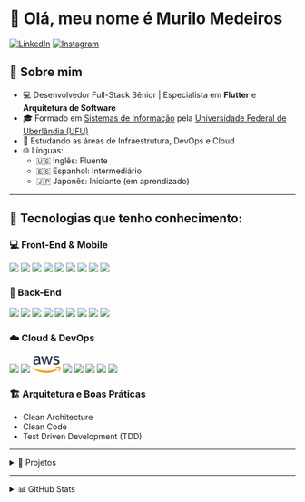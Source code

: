 # 👋 Olá, meu nome é Murilo Medeiros

[![LinkedIn](https://img.shields.io/badge/LinkedIn-3D6098?style=flat&logo=linkedin&labelColor=3D6098)](https://www.linkedin.com/in/murilo-medeiros-07452314a/)
[![Instagram](https://img.shields.io/badge/instagram-%23E4405F.svg?&style=flat&logo=instagram&logoColor=white)](https://www.instagram.com/muthmedeiros)

## 🧠 Sobre mim

- 💻 Desenvolvedor Full-Stack Sênior | Especialista em **Flutter** e **Arquitetura de Software**
- 🎓 Formado em [Sistemas de Informação](http://www.portal.facom.ufu.br/graduacao/sistemas-de-informacao-campus-santa-monica) pela [Universidade Federal de Uberlândia (UFU)](https://ufu.br/)
- 🚀 Estudando as áreas de Infraestrutura, DevOps e Cloud
- 🌐 Línguas:
  - 🇺🇸 Inglês: Fluente
  - 🇪🇸 Espanhol: Intermediário
  - 🇯🇵 Japonês: Iniciante (em aprendizado)

---

## 🚀 Tecnologias que tenho conhecimento:

### 💻 Front-End & Mobile
<a href="https://dart.dev/" title="Dart"><img src="https://cdn.jsdelivr.net/gh/devicons/devicon/icons/dart/dart-original.svg" height="30"/></a>
<a href="https://flutter.dev/" title="Flutter"><img src="https://cdn.jsdelivr.net/gh/devicons/devicon/icons/flutter/flutter-original.svg" height="30"/></a>
<a href="https://developer.mozilla.org/en-US/docs/Web/HTML" title="HTML"><img src="https://cdn.jsdelivr.net/gh/devicons/devicon/icons/html5/html5-original.svg" height="30"/></a>
<a href="https://developer.mozilla.org/en-US/docs/Web/CSS" title="CSS"><img src="https://cdn.jsdelivr.net/gh/devicons/devicon/icons/css3/css3-original.svg" height="30"/></a>
<a href="https://developer.mozilla.org/en-US/docs/Web/JavaScript" title="JavaScript"><img src="https://cdn.jsdelivr.net/gh/devicons/devicon/icons/javascript/javascript-original.svg" height="30"/></a>
<a href="https://www.typescriptlang.org/" title="TypeScript"><img src="https://cdn.jsdelivr.net/gh/devicons/devicon/icons/typescript/typescript-original.svg" height="30"/></a>
<a href="https://angular.io/" title="Angular"><img src="https://cdn.jsdelivr.net/gh/devicons/devicon/icons/angularjs/angularjs-original.svg" height="30"/></a>
<a href="https://react.dev/" title="React"><img src="https://cdn.jsdelivr.net/gh/devicons/devicon/icons/react/react-original.svg" height="30"/></a>
<a href="https://www.php.net/" title="PHP"><img src="https://cdn.jsdelivr.net/gh/devicons/devicon/icons/php/php-original.svg" height="30"/></a>

### 🔗 Back-End
<a href="https://nodejs.org/" title="NodeJS"><img src="https://cdn.jsdelivr.net/gh/devicons/devicon/icons/nodejs/nodejs-original.svg" height="30"/></a>
<a href="https://expressjs.com/" title="ExpressJS"><img src="https://cdn.jsdelivr.net/gh/devicons/devicon/icons/express/express-original.svg" height="30"/></a>
<a href="https://www.typescriptlang.org/" title="TypeScript"><img src="https://cdn.jsdelivr.net/gh/devicons/devicon/icons/typescript/typescript-original.svg" height="30"/></a>
<a href="https://www.mysql.com/" title="MySQL"><img src="https://cdn.jsdelivr.net/gh/devicons/devicon/icons/mysql/mysql-original.svg" height="30"/></a>
<a href="https://www.postgresql.org/" title="PostgreSQL"><img src="https://cdn.jsdelivr.net/gh/devicons/devicon/icons/postgresql/postgresql-original.svg" height="30"/></a>
<a href="https://www.mongodb.com/" title="MongoDB"><img src="https://cdn.jsdelivr.net/gh/devicons/devicon/icons/mongodb/mongodb-original.svg" height="30"/></a>
<a href="https://www.java.com/" title="Java"><img src="https://cdn.jsdelivr.net/gh/devicons/devicon/icons/java/java-original.svg" height="30"/></a>
<a href="https://www.python.org/" title="Python"><img src="https://cdn.jsdelivr.net/gh/devicons/devicon/icons/python/python-original.svg" height="30"/></a>
<a href="https://learn.microsoft.com/pt-br/dotnet/csharp/" title="C#"><img src="https://cdn.jsdelivr.net/gh/devicons/devicon/icons/csharp/csharp-original.svg" height="30"/></a>

### ☁️ Cloud & DevOps
<a href="https://cloud.google.com/" title="Google Cloud"><img src="https://cdn.jsdelivr.net/gh/devicons/devicon/icons/googlecloud/googlecloud-original.svg" height="30"/></a>
<a href="https://firebase.google.com/" title="Firebase"><img src="https://cdn.jsdelivr.net/gh/devicons/devicon/icons/firebase/firebase-plain.svg" height="30"/></a>
<a href="https://aws.amazon.com/" title="AWS"><img src="logos/aws.png" height="30"/></a>
<a href="https://git-scm.com/" title="Git"><img src="https://cdn.jsdelivr.net/gh/devicons/devicon/icons/git/git-original.svg" height="30"/></a>
<a href="https://github.com/" title="GitHub"><img src="https://cdn.jsdelivr.net/gh/devicons/devicon/icons/github/github-original.svg" height="30"/></a>
<a href="https://gitlab.com/" title="GitLab"><img src="https://cdn.jsdelivr.net/gh/devicons/devicon/icons/gitlab/gitlab-original.svg" height="30"/></a>
<a href="https://www.docker.com/" title="Docker"><img src="https://cdn.jsdelivr.net/gh/devicons/devicon/icons/docker/docker-original.svg" height="30"/></a>
<a href="https://www.terraform.io/" title="Terraform"><img src="https://www.vectorlogo.zone/logos/terraformio/terraformio-icon.svg" height="30"/></a>

### 🏗️ Arquitetura e Boas Práticas
- Clean Architecture
- Clean Code
- Test Driven Development (TDD)

---

<details>
  <summary>📂 Projetos</summary>

| Nome do Projeto | Tecnologias | Descrição |
| ---------------- | ------------ | --------- |
| [Tela de Login](https://github.com/muthmedeiros/tela_de_login_com_flutter) | Flutter, MobX, Modular, Firebase | Telas simples de login e registro para aprendizado de Flutter, estado, rotas e Firebase. |
| [DevQuiz](https://github.com/muthmedeiros/NLW05_dev_quiz) | Flutter | Projeto da NLW #05 da Rocketseat. Quiz sobre tecnologias, com contador e reações. |
| [Split.It](https://github.com/muthmedeiros/split.it) | Flutter, MobX, Modular, Firebase | App que divide contas e calcula quanto cada pessoa deve pagar. Projeto do Ignite (Rocketseat). |
| [AlFood](https://github.com/muthmedeiros/alfood-main) | React, TypeScript, SASS, Axios, React Router, MUI | Projeto para aprendizado de requisições no React. |
| [Aluroni Router](https://github.com/muthmedeiros/aluroni-router-aula1.2) | React, TypeScript, React Router, SASS, ESLint | Aprendizado sobre rotas com React. |
| [Loja Virtual Responsiva](https://github.com/muthmedeiros/loja_virtual_responsiva) | Flutter | Tela de loja virtual simulada, focando em responsividade no Flutter. |
| [XLO (Clone da OLX)](https://github.com/muthmedeiros/olx_clone) | Flutter, MobX, GetIt, Back4App | Clone da OLX desenvolvido para praticar Flutter e Backend-as-a-Service. |
| [Conéctar API](https://github.com/muthmedeiros/conectar-api) | NodeJS, TypeScript, Express, PostgreSQL, TSOA | API back-end do projeto Conéctar, estruturada com boas práticas de arquitetura, validação e documentação via Swagger. |
| [Conéctar App](https://github.com/muthmedeiros/conectar_app) | Flutter, Clean Architecture, Modular | Aplicativo web do projeto Conéctar, com autenticação, gerenciamento e integração com a API. |

</details>

---

<details>
  <summary>📊 GitHub Stats</summary>
    <div align="center">
      <img height="180em" src="https://github-readme-stats.vercel.app/api?username=muthmedeiros&show_icons=true&count_private=true&include_all_commits=true&theme=calm" alt="GitHub Stats"/>&nbsp;
      <img height="180em" src="https://github-readme-stats.vercel.app/api/top-langs/?username=muthmedeiros&layout=compact&theme=calm" alt="Top Languages"/>
    <br>
    <img src="https://github-profile-trophy.vercel.app/?username=muthmedeiros&theme=onedark&row=1&column=6" alt="Trophies"/>
    <br>
    <img src="https://github-readme-streak-stats.herokuapp.com/?user=muthmedeiros&theme=calm" alt="GitHub Streak"/>
    </div>
</details>
